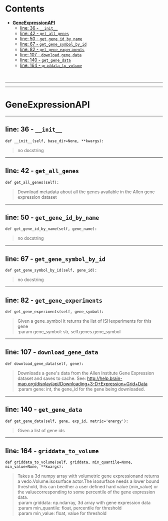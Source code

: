 



Contents
========

* [**GeneExpressionAPI**](#geneexpressionapi)
	* [line: 36 - `__init__`](#line-36---__init__)
	* [line: 42 - `get_all_genes`](#line-42---get_all_genes)
	* [line: 50 - `get_gene_id_by_name`](#line-50---get_gene_id_by_name)
	* [line: 67 - `get_gene_symbol_by_id`](#line-67---get_gene_symbol_by_id)
	* [line: 82 - `get_gene_experiments`](#line-82---get_gene_experiments)
	* [line: 107 - `download_gene_data`](#line-107---download_gene_data)
	* [line: 140 - `get_gene_data`](#line-140---get_gene_data)
	* [line: 164 - `griddata_to_volume`](#line-164---griddata_to_volume)


&nbsp;

--------

--------
# **GeneExpressionAPI**




--------
## line: 36 - `__init__`
  
```  
def __init__(self, base_dir=None, **kwargs):
```


>  no docstring

--------
## line: 42 - `get_all_genes`
  
```  
def get_all_genes(self):
```
>Download metadata about all the genes available in the Allen gene expression dataset

--------
## line: 50 - `get_gene_id_by_name`
  
```  
def get_gene_id_by_name(self, gene_name):
```


>  no docstring

--------
## line: 67 - `get_gene_symbol_by_id`
  
```  
def get_gene_symbol_by_id(self, gene_id):
```


>  no docstring

--------
## line: 82 - `get_gene_experiments`
  
```  
def get_gene_experiments(self, gene_symbol):
```
>Given a gene_symbol it returns the list of ISHexperiments for this gene  
:param gene_symbol: str, self.genes.gene_symbol

--------
## line: 107 - `download_gene_data`
  
```  
def download_gene_data(self, gene):
```
>Downloads a gene's data from the Allen Institute Gene Expression dataset and saves to cache. See: http://help.brain-map.org/display/api/Downloading+3-D+Expression+Grid+Data  
:param gene: int, the gene_id for the gene being downloaded.

--------
## line: 140 - `get_gene_data`
  
```  
def get_gene_data(self, gene, exp_id, metric='energy'):
```
>Given a list of gene ids

--------
## line: 164 - `griddata_to_volume`
  
```  
def griddata_to_volume(self, griddata, min_quantile=None, min_value=None, **kwargs):
```
>Takes a 3d numpy array with volumetric gene expressionand returns a vedo.Volume.isosurface actor.The isosurface needs a lower bound threshold, this can beeither a user defined hard value (min_value) or the valuecorresponding to some percentile of the gene expression data.  
:param griddata: np.ndarray, 3d array with gene expression data  
:param min_quantile: float, percentile for threshold  
:param min_value: float, value for threshold